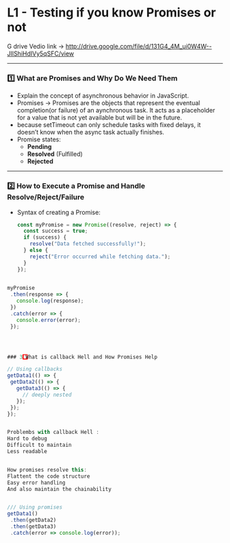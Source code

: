 
  # L1 - Testing if you know Promises or not
 
 G drive Vedio link -> http://drive.google.com/file/d/131G4_4M_ui0W4W--JIlShiHdIVy5qSFC/view  

---

### 1️⃣ What are Promises and Why Do We Need Them

- Explain the concept of asynchronous behavior in JavaScript.
- Promises -> Promises are the objects that represent the eventual completion(or failure) of an aynchronous task. It acts as a placeholder for a value that is not yet available but will be in the future.
- because setTimeout  can only schedule tasks with fixed delays, it doesn’t know when the async task actually finishes.
- Promise states:
  - **Pending** 
  - **Resolved** (Fulfilled)
  - **Rejected**

  
---

### 2️⃣ How to Execute a Promise and Handle Resolve/Reject/Failure 

- Syntax of creating a Promise: 

  ```javascript
  const myPromise = new Promise((resolve, reject) => {
    const success = true;
    if (success) {
      resolve("Data fetched successfully!");
    } else {
      reject("Error occurred while fetching data.");
    }
  });
 

 ```javascript
 myPromise
  .then(response => {
    console.log(response);
  })
  .catch(error => {
    console.error(error);
  });




### 3️⃣ What is callback Hell and How Promises Help 

// Using callbacks
getData1(() => {
  getData2(() => {
    getData3(() => {
      // deeply nested
    });
  });
});


Problembs with callback Hell :
Hard to debug
Difficult to maintain
Less readable


How promises resolve this: 
Flattent the code structure
Easy error handling
And also maintain the chainability


/// Using promises
getData1()
  .then(getData2)
  .then(getData3)
  .catch(error => console.log(error));

